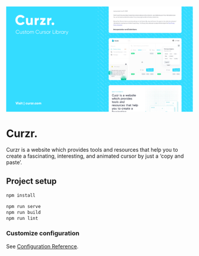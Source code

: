 ![Curzr Cover Image](/src/assets/curzr_cover.png)

# Curzr.

Curzr is a website which provides tools and resources that help you to create a fascinating, interesting, and animated cursor by just a ‘copy and paste’.

## Project setup
```
npm install
```

```
npm run serve
npm run build
npm run lint
```

### Customize configuration
See [Configuration Reference](https://cli.vuejs.org/config/).

